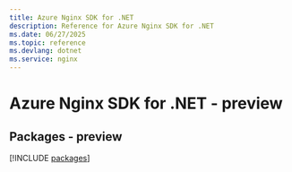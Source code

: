 ```yaml
---
title: Azure Nginx SDK for .NET
description: Reference for Azure Nginx SDK for .NET
ms.date: 06/27/2025
ms.topic: reference
ms.devlang: dotnet
ms.service: nginx
---
```

# Azure Nginx SDK for .NET - preview
## Packages - preview
[!INCLUDE [packages](nginx-index.md)]